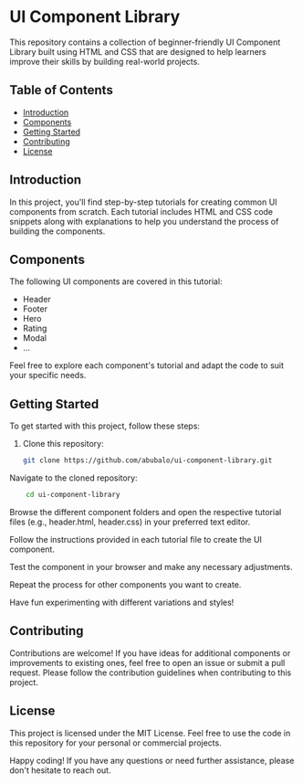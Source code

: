 # UI Component Library

This repository contains a collection of beginner-friendly UI Component Library built using HTML and CSS that are designed to help learners improve their skills by building real-world projects. 

## Table of Contents
- [Introduction](#introduction)
- [Components](#components)
- [Getting Started](#getting-started)
- [Contributing](#contributing)
- [License](#license)

## Introduction
In this project, you'll find step-by-step tutorials for creating common UI components from scratch. Each tutorial includes HTML and CSS code snippets along with explanations to help you understand the process of building the components.

## Components
The following UI components are covered in this tutorial:

- Header
- Footer
- Hero
- Rating
- Modal
- ...

Feel free to explore each component's tutorial and adapt the code to suit your specific needs.

## Getting Started
To get started with this project, follow these steps:

1. Clone this repository:
   ```bash
   git clone https://github.com/abubalo/ui-component-library.git
Navigate to the cloned repository:

```bash
    cd ui-component-library
```

Browse the different component folders and open the respective tutorial files (e.g., header.html, header.css) in your preferred text editor.

Follow the instructions provided in each tutorial file to create the UI component.

Test the component in your browser and make any necessary adjustments.

Repeat the process for other components you want to create.

Have fun experimenting with different variations and styles!

## Contributing

Contributions are welcome! If you have ideas for additional components or improvements to existing ones, feel free to open an issue or submit a pull request. Please follow the contribution guidelines when contributing to this project.

## License

This project is licensed under the MIT License. Feel free to use the code in this repository for your personal or commercial projects.

Happy coding! If you have any questions or need further assistance, please don't hesitate to reach out.

<!-- ### Live Demo
https://invoice-generator-react.netlify.app/ -->